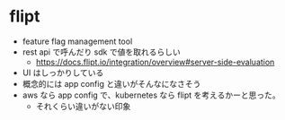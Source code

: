 # flipt

- feature flag management tool
- rest api で呼んだり sdk で値を取れるらしい
  - https://docs.flipt.io/integration/overview#server-side-evaluation
- UI はしっかりしている
- 概念的には app config と違いがそんなになさそう
- aws なら app config で、kubernetes なら flipt を考えるかーと思った。
  - それくらい違いがない印象
